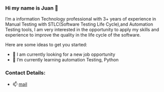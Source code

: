 ### Hi my name is Juan 👋

I’m a information Technology professional with 3+ years of experience in Manual Testing with STLC(Software Testing Life Cycle),and Automation Testing tools, I am very interested in the opportunity to apply my skills and experience to improve the quality in the life cycle of the software.


Here are some ideas to get you started:

- 🔭 I am currently looking for a new job opportunity
- 🌱 I’m currently learning automation Testing, Python

### **Contact Details:**
- 	:mailbox: [mail](mailto:jninahualpa@gmail.com)




